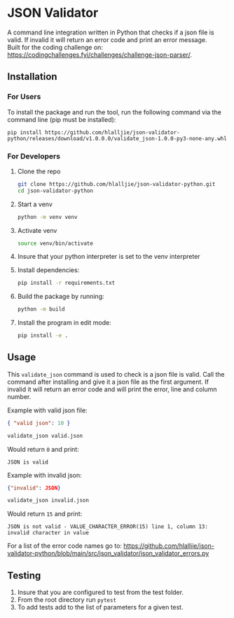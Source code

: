 # JSON Validator

A command line integration written in Python that checks if a json file is valid. If invalid it will return an error code and print an error message. <br>
Built for the coding challenge on: https://codingchallenges.fyi/challenges/challenge-json-parser/.

## Installation

### For Users

To install the package and run the tool, run the following command via the command line (pip must be installed):

`pip install https://github.com/hlalljie/json-validator-python/releases/download/v1.0.0.0/validate_json-1.0.0-py3-none-any.whl`

### For Developers

1. Clone the repo

   ```bash
   git clone https://github.com/hlalljie/json-validator-python.git
   cd json-validator-python

   ```

2. Start a venv
   ```bash
   python -m venv venv
   ```
3. Activate venv
   ```bash
   source venv/bin/activate
   ```
4. Insure that your python interpreter is set to the venv interpreter
5. Install dependencies:
   ```bash
   pip install -r requirements.txt
   ```
7. Build the package by running:
   ```bash
   python -m build
   ```
8. Install the program in edit mode:
   ```bash
   pip install -e .
   ```

## Usage

This `validate_json` command is used to check is a json file is valid. Call the command after installing and give it a json file as the first argument. If invalid it will return an error code and will print the error, line and column number.

Example with valid json file:

```json title="valid.json"
{ "valid json": 10 }
```

```bash
validate_json valid.json
```

Would return `0` and print:

```
JSON is valid
```

Example with invalid json:

```json title="invalid.json"
{"invalid": JSON}
```

```bash
validate_json invalid.json
```

Would return `15` and print:

```console
JSON is not valid - VALUE_CHARACTER_ERROR(15) line 1, column 13: invalid character in value
```

For a list of the error code names go to:
https://github.com/hlalljie/json-validator-python/blob/main/src/json_validator/json_validator_errors.py

## Testing

1. Insure that you are configured to test from the test folder.
2. From the root directory run `pytest`
3. To add tests add to the list of parameters for a given test.
